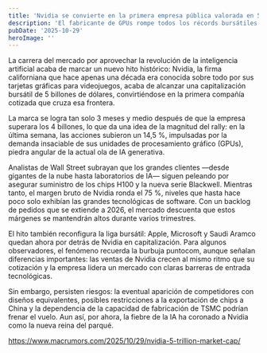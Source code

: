 ```yaml
---
title: 'Nvidia se convierte en la primera empresa pública valorada en 5 billones de dólares'
description: 'El fabricante de GPUs rompe todos los récords bursátiles apenas 3,5 meses después de rebasar la barrera de los 4 billones, espoleado por la fiebre de la IA.'
pubDate: '2025-10-29'
heroImage: ''
---
```


La carrera del mercado por aprovechar la revolución de la inteligencia artificial acaba de marcar un nuevo hito histórico: Nvidia, la firma californiana que hace apenas una década era conocida sobre todo por sus tarjetas gráficas para videojuegos, acaba de alcanzar una capitalización bursátil de 5 billones de dólares, convirtiéndose en la primera compañía cotizada que cruza esa frontera.  

La marca se logra tan solo 3 meses y medio después de que la empresa superara los 4 billones, lo que da una idea de la magnitud del rally: en la última semana, las acciones subieron un 14,5 %, impulsadas por la demanda insaciable de sus unidades de procesamiento gráfico (GPUs), piedra angular de la actual ola de IA generativa.  

Analistas de Wall Street subrayan que los grandes clientes —desde gigantes de la nube hasta laboratorios de IA— siguen peleando por asegurar suministro de los chips H100 y la nueva serie Blackwell. Mientras tanto, el margen bruto de Nvidia ronda el 75 %, niveles que hasta hace poco solo exhibían las grandes tecnológicas de software. Con un backlog de pedidos que se extiende a 2026, el mercado descuenta que estos márgenes se mantendrán altos durante varios trimestres.  

El hito también reconfigura la liga bursátil: Apple, Microsoft y Saudi Aramco quedan ahora por detrás de Nvidia en capitalización. Para algunos observadores, el fenómeno recuerda la burbuja puntocom, aunque señalan diferencias importantes: las ventas de Nvidia crecen al mismo ritmo que su cotización y la empresa lidera un mercado con claras barreras de entrada tecnológicas.  

Sin embargo, persisten riesgos: la eventual aparición de competidores con diseños equivalentes, posibles restricciones a la exportación de chips a China y la dependencia de la capacidad de fabricación de TSMC podrían frenar el vuelo. Aun así, por ahora, la fiebre de la IA ha coronado a Nvidia como la nueva reina del parqué.

https://www.macrumors.com/2025/10/29/nvidia-5-trillion-market-cap/